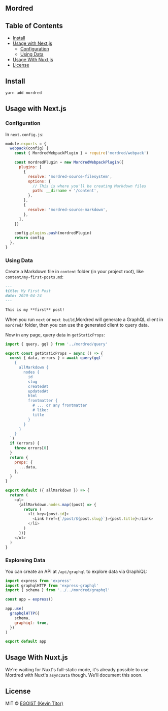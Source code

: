 ## Mordred

## Table of Contents

<!-- toc -->

- [Install](#install)
- [Usage with Next.js](#usage-with-nextjs)
  - [Configuration](#configuration)
  - [Using Data](#using-data)
- [Usage With Nuxt.js](#usage-with-nuxtjs)
- [License](#license)

<!-- tocstop -->

## Install

```bash
yarn add mordred
```

## Usage with Next.js

### Configuration

In `next.config.js`:

```js
module.exports = {
  webpack(config) {
    const { MordredWebpackPlugin } = require('mordred/webpack')

    const mordredPlugin = new MordredWebpackPlugin({
      plugins: [
        {
          resolve: 'mordred-source-filesystem',
          options: {
            // This is where you'll be creating Markdown files
            path: __dirname + '/content',
          },
        },
        {
          resolve: 'mordred-source-markdown',
        },
      ],
    })

    config.plugins.push(mordredPlugin)
    return config
  },
}
```

### Using Data

Create a Markdown file in `content` folder (in your project root), like `content/my-first-posts.md`:

```markdown
---
title: My First Post
date: 2020-04-24
---

This is my **first** post!
```

When you run `next` or `next build`,Mordred will generate a GraphQL client in `mordred/` folder, then you can use the generated client to query data.

Now in any page, query data in `getStaticProps`:

```js
import { query, gql } from '../mordred/query'

export const getStaticProps = async () => {
  const { data, errors } = await query(gql`
    {
      allMarkdown {
        nodes {
          id
          slug
          createdAt
          updatedAt
          html
          frontmatter {
            # ... or any frontmatter
            # like:
            title
          }
        }
      }
    }
  `)
  if (errors) {
    throw errors[0]
  }
  return {
    props: {
      ...data,
    },
  }
}

export default ({ allMarkdown }) => {
  return (
    <ul>
      {allMarkdown.nodes.map((post) => {
        return (
          <li key={post.id}>
            <Link href={`/post/${post.slug}`}>{post.title}</Link>
          </li>
        )
      })}
    </ul>
  )
}
```

### Exploreing Data

You can create an API at `/api/graphql` to explore data via GraphiQL:

```js
import express from 'express'
import graphqlHTTP from 'express-graphql'
import { schema } from '../../mordred/graphql'

const app = express()

app.use(
  graphqlHTTP({
    schema,
    graphiql: true,
  })
)

export default app
```

## Usage With Nuxt.js

We're waiting for Nuxt's full-static mode, it's already possible to use Mordred with Nuxt's `asyncData` though. We'll document this soon.

## License

MIT &copy; [EGOIST (Kevin Titor)](https://github.com/sponsors/egoist)
